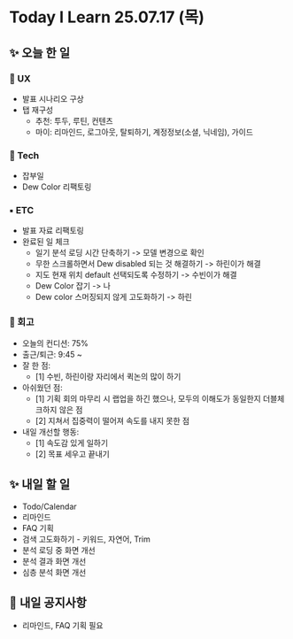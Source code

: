 # Today I Learn 25.07.17 (목)

## ✨ 오늘 한 일
### 🔹 UX
* 발표 시나리오 구상
* 탭 재구성
    * 추천: 투두, 루틴, 컨텐츠
    * 마이: 리마인드, 로그아웃, 탈퇴하기, 계정정보(소셜, 닉네임), 가이드

### 🔸 Tech
 * 잡부일
 * Dew Color 리팩토링

### ▪️ ETC
 * 발표 자료 리팩토링
 * 완료된 일 체크
    * 일기 분석 로딩 시간 단축하기 -> 모델 변경으로 확인
    * 무한 스크롤하면서 Dew disabled 되는 것 해결하기 -> 하린이가 해결
    * 지도 현재 위치 default 선택되도록 수정하기 -> 수빈이가 해결
    * Dew Color 잡기 -> 나
    * Dew color 스머징되지 않게 고도화하기 -> 하린

### 📍 회고
 * 오늘의 컨디션: 75%
 * 출근/퇴근: 9:45 ~ 
 * 잘 한 점:
    * [1] 수빈, 하린이랑 자리에서 퀵논의 많이 하기
 * 아쉬웠던 점:
    * [1] 기획 회의 마무리 시 랩업을 하긴 했으나, 모두의 이해도가 동일한지 더블체크하지 않은 점
    * [2] 지쳐서 집중력이 떨어져 속도를 내지 못한 점
 * 내일 개선할 행동:
    * [1] 속도감 있게 일하기
    * [2] 목표 세우고 끝내기


## ✨ 내일 할 일
 * Todo/Calendar
 * 리마인드
 * FAQ 기획
 * 검색 고도화하기 - 키워드, 자연어, Trim
 * 분석 로딩 중 화면 개선
 * 분석 결과 화면 개선
 * 심층 분석 화면 개선


## 📢 내일 공지사항
 * 리마인드, FAQ 기획 필요